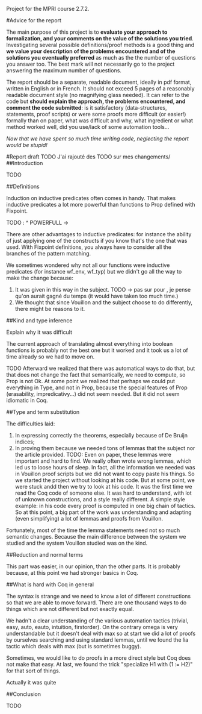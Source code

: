 Project for the MPRI course 2.7.2.

#Advice for the report

The main purpose of this project is to **evaluate your approach to
formalization, and your comments on the value of the solutions you tried**.
Investigating several possible definitions/proof methods is a good thing and **we
value your description of the problems encountered and of the solutions you
eventually preferred** as much as the the number of questions you answer too. The
best mark will not necessarily go to the project answering the maximum number of
questions.

The report should be a separate, readable document, ideally in pdf format,
written in English or in French. It should not exceed 5 pages of a reasonably
readable document style (no magnifying glass needed). It can refer to the code
but **should explain the approach, the problems encountered, and comment the code
submitted**: is it satisfactory (data-structures, statements, proof scripts) or
were some proofs more difficult (or easier!) formally than on paper, what was
difficult and why, what ingredient or what method worked well, did you use/lack
of some automation tools...

_Now that we have spent so much time writing code, neglecting the report would
be stupid!_

#Report draft
TODO J'ai rajouté des TODO sur mes changements/
##Introduction

TODO

##Definitions

Induction on inductive predicates often comes in handy. That makes inductive
predicates a lot more powerful than functions to Prop defined with Fixpoint.

TODO : ^ POWERFULL -> 

There are other advantages to inductive predicates: for instance the ability
of just applying one of the constructs if you know that's the one that
was used. With Fixpoint definitions, you always have to consider all the
branches of the pattern matching.


We sometimes wondered why not all our functions were inductive predicates (for
instance wf_env, wf_typ) but we didn't go all the way to make the change because:

1. It was given in this way in the subject. TODO -> pas sur pour , je pense
qu'on aurait gagné du temps (it would have taken too much time.)
2. We thought that since Vouillon and the subject choose to do differently,
there might be reasons to it.

##Kind and type inference

Explain why it was difficult

The current approach of translating almost everything into boolean functions
is probably not the best one but it worked and it took us a lot of time
already so we had to move on.

TODO Afterward we realized that there was 
automatical ways to do that, but that does not change the fact that semantically,
we need to compute, so Prop is not Ok. At some point we realized that perhaps we
could put everything in Type, and not in Prop, because the special features of
Prop (erasability, impredicativy...) did not seem needed. But it did not seem
idiomatic in Coq.


##Type and term substitution

The difficulties laid:

1. In expressing correctly the theorems, especially because of De Bruijn indices;
2. In proving them because we needed tons of lemmas that the subject
nor the article provided.
TODO:
Even on paper, these lemmas were important and hard to find. We really often
wrote wrong lemmas, which led us to loose hours of sleep.
In fact, all the information we needed was in Vouillon proof scripts 
but we did not want to copy paste his things. So we started the project without 
looking at his code. But at some point, we were stuck andd then we try to look
at his code. It was the first time we read the Coq code of someone else. It
was hard to understand, with lot of unknown constructions, and a style really
different. A simple style example: in his code every proof is computed in one big
chain of tactics.
So at this point, a big part of the work was understanding and adapting (even simplifying)
a lot of lemmas and proofs from Vouillon.

Fortunately, most of the time the lemma statements need not so much semantic changes.
Because the main difference between the system we studied and the system Vouillon studied was on
the kind.

##Reduction and normal terms

This part was easier, in our opinion, than the other parts. It is probably
because, at this point we had stronger basics in Coq.

##What is hard with Coq in general

The syntax is strange and we need to know a lot of different constructions so that
we are able to move forward. There are one thousand ways to do things which are
not different but not exactly equal. 

We hadn't a clear understanding of the various automation tactics (trivial, easy,
auto, eauto, intuition, firstorder). On the contrary omega is very understandable
but it doesn't deal with max so at start we did a lot of proofs by ourselves
searching and using standard lemmas, until we found the lia tactic which deals
with max (but is sometimes buggy).

Sometimes, we would like to do proofs in a more direct style but Coq does not make
that easy. At last, we found the trick "specialize H1 with (1 := H2)" for that sort
of things.

Actually it was quite 

##Conclusion

TODO



